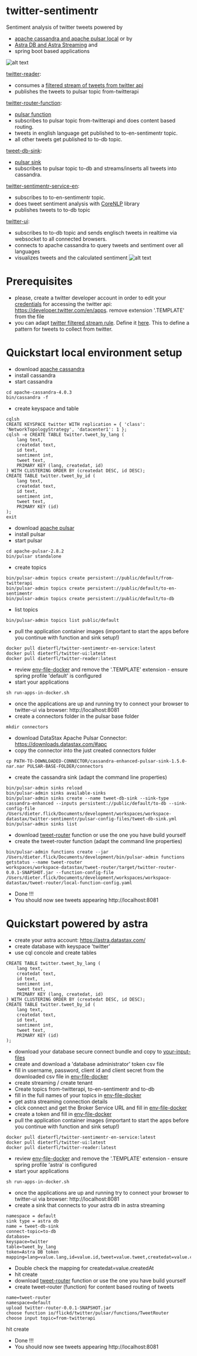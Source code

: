 # twitter-sentimentr

Sentiment analysis of twitter tweets powered by
- [apache cassandra and apache pulsar local](#Quickstart-local-environment-setup) or by
- [Astra DB and Astra Streaming](#Quickstart-powered-by-astra) and
- spring boot based applications 

![alt text](/images/twitter-sentimentr.png)

[twitter-reader](/twitter-reader):
- consumes a [filtered stream of tweets from twitter api](https://developer.twitter.com/en/docs/twitter-api/tweets/filtered-stream/integrate/build-a-rule)
- publishes the tweets to pulsar topic from-twitterapi

[twitter-router-function](/twitter-router-function):
- [pulsar function](https://pulsar.apache.org/docs/en/functions-overview/)  
- subscribes to pulsar topic from-twitterapi and does content based routing.
- tweets in english language get published to to-en-sentimentr topic.
- all other tweets get published to to-db topic.

[tweet-db-sink](/pulsar-config-files):
- [pulsar sink](https://pulsar.apache.org/docs/en/io-overview/)  
- subscribes to pulsar topic to-db and streams/inserts all tweets into cassandra.

[twitter-sentimentr-service-en](/twitter-sentimentr-service-en):
- subscribes to to-en-sentimentr topic.
- does tweet sentiment analysis with [CoreNLP](http://nlp.stanford.edu/software/corenlp.shtml) library
- publishes tweets to to-db topic

[twitter-ui](/twitter-ui):
- subscribes to to-db topic and sends englisch tweets in realtime via websocket to all connected browsers.
- connects to apache cassandra to query tweets and sentiment over all languages
- visualizes tweets and the calculated sentiment
![alt text](/images/twitter-ui.png)

# Prerequisites
- please, create a twitter developer account in order to edit your [credentials](your-input-files/twitter-credentials.json.TEMPLATE) for accessing the twitter api:  https://developer.twitter.com/en/apps. remove extension '.TEMPLATE' from the file
- you can adapt [twitter filtered stream rule](https://developer.twitter.com/en/docs/twitter-api/tweets/filtered-stream/integrate/build-a-rule). Define it [here](env-file-docker.TEMPLATE). This to define a pattern for tweets to collect from twitter.   

# Quickstart local environment setup  
- download [apache cassandra](https://dlcdn.apache.org/cassandra/4.0.3/apache-cassandra-4.0.3-bin.tar.gz)
- install cassandra
- start cassandra
```
cd apache-cassandra-4.0.3
bin/cassandra -f
```
- create keyspace and table
```
cqlsh
CREATE KEYSPACE twitter WITH replication = { 'class': 'NetworkTopologyStrategy', 'datacenter1': 1 };
cqlsh -e CREATE TABLE twitter.tweet_by_lang (
    lang text,
    createdat text,
    id text,
    sentiment int,
    tweet text,
    PRIMARY KEY (lang, createdat, id)
) WITH CLUSTERING ORDER BY (createdat DESC, id DESC);
CREATE TABLE twitter.tweet_by_id (
    lang text,
    createdat text,
    id text,
    sentiment int,
    tweet text,
    PRIMARY KEY (id)
);
exit
```
- download [apache pulsar](https://archive.apache.org/dist/pulsar/pulsar-2.8.2/apache-pulsar-2.8.2-bin.tar.gz)
- install pulsar   
- start pulsar
```
cd apache-pulsar-2.8.2
bin/pulsar standalone
```
- create topics
```
bin/pulsar-admin topics create persistent://public/default/from-twitterapi
bin/pulsar-admin topics create persistent://public/default/to-en-sentimentr
bin/pulsar-admin topics create persistent://public/default/to-db
```
- list topics
```
bin/pulsar-admin topics list public/default
```
- pull the application container images (important to start the apps before you continue with function and sink setup!)
```
docker pull dieterfl/twitter-sentimentr-en-service:latest
docker pull dieterfl/twitter-ui:latest
docker pull dieterfl/twitter-reader:latest
```
- review [env-file-docker](env-file-docker.TEMPLATE) and remove the '.TEMPLATE' extension - ensure spring profile 'default' is configured
- start your applications
```
sh run-apps-in-docker.sh
```
- once the applications are up and running try to connect your browser to twitter-ui via browser: http://localhost:8081
- create a connectors folder in the pulsar base folder
```
mkdir connectors
```
- download DataStax Apache Pulsar Connector: https://downloads.datastax.com/#apc
- copy the connector into the just created connectors folder
```
cp PATH-TO-DOWNLOADED-CONNECTOR/cassandra-enhanced-pulsar-sink-1.5.0-nar.nar PULSAR-BASE-FOLDER/connectors
```
- create the cassandra sink (adapt the command line properties)
```
bin/pulsar-admin sinks reload
bin/pulsar-admin sinks available-sinks
bin/pulsar-admin sinks create --name tweet-db-sink --sink-type cassandra-enhanced --inputs persistent://public/default/to-db --sink-config-file /Users/dieter.flick/Documents/development/workspaces/workspace-datastax/twitter-sentimentr/pulsar-config-files/tweet-db-sink.yml
bin/pulsar-admin sinks list
```
- download [tweet-router](https://github.com/difli/twitter-sentimentr/releases/download/v1.0.0/twitter-router-0.0.1-SNAPSHOT.jar) function or use the one you have build yourself
- create the tweet-router function (adapt the command line properties)
```
bin/pulsar-admin functions create --jar /Users/dieter.flick/Documents/development/bin/pulsar-admin functions getstatus --name tweet-router
workspaces/workspace-datastax/tweet-router/target/twitter-router-0.0.1-SNAPSHOT.jar --function-config-file /Users/dieter.flick/Documents/development/workspaces/workspace-datastax/tweet-router/local-function-config.yaml
```
- Done !!!
- You should now see tweets appearing http://localhost:8081  

# Quickstart powered by astra   
- create your astra account: https://astra.datastax.com/
- create database with keyspace 'twitter'
- use cql concole and create tables
```
CREATE TABLE twitter.tweet_by_lang (
    lang text,
    createdat text,
    id text,
    sentiment int,
    tweet text,
    PRIMARY KEY (lang, createdat, id)
) WITH CLUSTERING ORDER BY (createdat DESC, id DESC);
CREATE TABLE twitter.tweet_by_id (
    lang text,
    createdat text,
    id text,
    sentiment int,
    tweet text,
    PRIMARY KEY (id)
);
```
- download your database secure connect bundle and copy to [your-input-files](your-input-files)
- create and download a 'database administrator' token csv file
- fill in username, password, client id and client secret from the downloaded csv file in [env-file-docker](env-file-docker.TEMPLATE)
- create streaming / create tenant
- Create topics from-twitterapi, to-en-sentimentr and to-db
- fill in the full names of your topics in [env-file-docker](env-file-docker)
- get astra streaming connection details
- click connect and get the Broker Service URL and fill in [env-file-docker](env-file-docker)
- create a token and fill in [env-file-docker](env-file-docker)
- pull the application container images (important to start the apps before you continue with function and sink setup!)
```
docker pull dieterfl/twitter-sentimentr-en-service:latest
docker pull dieterfl/twitter-ui:latest
docker pull dieterfl/twitter-reader:latest
```
- review [env-file-docker](env-file-docker.TEMPLATE) and remove the '.TEMPLATE' extension - ensure spring profile 'astra' is configured
- start your applications
```
sh run-apps-in-docker.sh
```
- once the applications are up and running try to connect your browser to twitter-ui via browser: http://localhost:8081
- create a sink that connects to your astra db in astra streaming
```
namespace = default
sink type = astra db
name = tweet-db-sink
connect-topic=to-db
database=
keyspace=twitter
table=tweet_by_lang
token=Astra DB token
mapping=lang=value.lang,id=value.id,tweet=value.tweet,createdat=value.createdAt,sentiment=value.sentiment
```
- Double check the mapping for createdat=value.createdAt
- hit create
- download [tweet-router](https://github.com/difli/twitter-sentimentr/releases/download/v1.0.0/twitter-router-0.0.1-SNAPSHOT.jar) function or use the one you have build yourself
- create tweet-router (function) for content based routing of tweets
```
name=tweet-router
namespace=default
upload twitter-router-0.0.1-SNAPSHOT.jar
choose function io/flickd/twitter/pulsar/functions/TweetRouter
choose input topic=from-twitterapi
```
hit create

- Done !!!
- You should now see tweets appearing http://localhost:8081  
